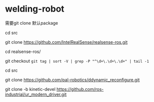 # welding-robot
 
需要git clone 默认package

cd src

git clone https://github.com/IntelRealSense/realsense-ros.git

cd realsense-ros/

git checkout `git tag | sort -V | grep -P "^\d+\.\d+\.\d+" | tail -1`


cd src


git clone https://github.com/pal-robotics/ddynamic_reconfigure.git


git clone -b kinetic-devel https://github.com/ros-industrial/ur_modern_driver.git                 


